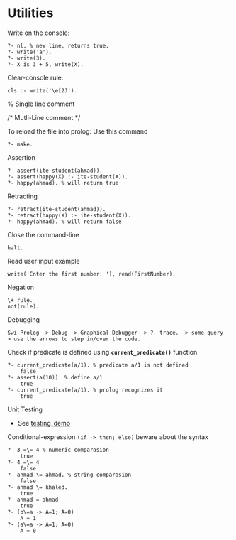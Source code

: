 # Utilities

Write on the console:

    ?- nl. % new line, returns true.
    ?- write('a').
    ?- write(3).
    ?- X is 3 + 5, write(X).

Clear-console rule:

```
cls :- write('\e[2J').
```

% Single line comment 

/* Mutli-Line comment */

To reload the file into prolog: Use this command
```
?- make.
```

Assertion

```
?- assert(ite-student(ahmad)).
?- assert(happy(X) :- ite-student(X)).
?- happy(ahmad). % will return true
```

Retracting

```
?- retract(ite-student(ahmad)).
?- retract(happy(X) :- ite-student(X)).
?- happy(ahmad). % will return false
```


Close the command-line

```
halt.
```


Read user input example

```
write('Enter the first number: '), read(FirstNumber).
```

Negation

```
\+ rule.
not(rule).

```

Debugging
    
    Swi-Prolog -> Debug -> Graphical Debugger -> ?- trace. -> some query -> use the arrows to step in/over the code.


Check if predicate is defined using **`current_predicate()`** function

    ?- current_predicate(a/1). % predicate a/1 is not defined
        false
    ?- assert(a(10)). % define a/1
        true
    ?- current_predicate(a/1). % prolog recognizes it
        true


Unit Testing

- See [testing_demo](/testing_demo/ReadMe.md)


Conditional-expression `(if -> then; else)` beware about the syntax

    ?- 3 =\= 4 % numeric comparasion
        true
    ?- 4 =\= 4
        false
    ?- ahmad \= ahmad. % string comparasion
        false
    ?- ahmad \= khaled.
        true
    ?- ahmad = ahmad
        true
    ?- (b\=a -> A=1; A=0)
        A = 1
    ?- (a\=a -> A=1; A=0)
        A = 0

